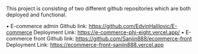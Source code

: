 This project is consisting of two different github repositories which are both deployed and functional. 

•	E-commerce admin 
Github link: https://github.com/EdvinHalilovic/E-commerce
Deployment Link: https://e-commerce-phi-eight.vercel.app/
•	E-commerce front
Github link: https://github.com/Sanjin888/ecommerce-front
Deployment Link: https://ecommerce-front-sanjin888.vercel.app
